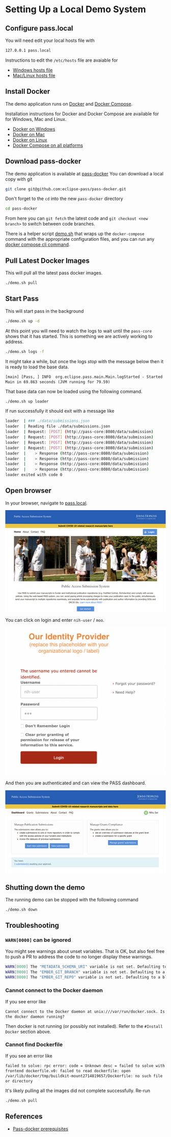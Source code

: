 # Setting Up a Local Demo System

## Configure pass.local

You will need edit your local hosts file with

```bash
127.0.0.1 pass.local
```

Instructions to edit the `/etc/hosts` file are avaiable for

* [Windows hosts file](https://www.freecodecamp.org/news/how-to-find-and-edit-a-windows-hosts-file/)
* [Mac/Linux hosts file](https://setapp.com/how-to/edit-mac-hosts-file)

## Install Docker

The demo application runs on [Docker](https://www.docker.com) and [Docker Compose](https://docs.docker.com/compose/).

Installation instructions for Docker and Docker Compose are available for for Windows, Mac and Linux.

* [Docker on Windows](https://docs.docker.com/desktop/install/windows-install/)
* [Docker on Mac](https://docs.docker.com/desktop/install/mac-install/)
* [Docker on Linux](https://docs.docker.com/desktop/install/linux-install/)
* [Docker Compose on all platforms](https://docs.docker.com/compose/install/)

## Download pass-docker

The demo application is available at [pass-docker](https://github.com/eclipse-pass/pass-docker)
You can download a local copy with git

```bash
git clone git@github.com:eclipse-pass/pass-docker.git
```

Don't forget to the `cd` into the new `pass-docker` directory

```bash
cd pass-docker
```

From here you can `git fetch` the latest code and `git checkout <new branch>` to switch between code branches.

There is a helper script [demo.sh](https://github.com/eclipse-pass/pass-docker/blob/main/demo.sh)
that wraps up the `docker-compose` command with the appropriate configuration files, and
you can run any [docker compose cli command](https://docs.docker.com/compose/reference/).


## Pull Latest Docker Images

This will pull all the latest pass docker images.

```bash
./demo.sh pull
```

## Start Pass

This will start pass in the background

```bash
./demo.sh up -d
```

At this point you will need to watch the logs to wait until the
`pass-core` shows that it has started.  This is something we
are actively working to address.

```bash
./demo.sh logs -f
```

It might take a while, but once the logs _stop_ with the message below
then it is ready to load the base data.

```
[main] [Pass, ] INFO  org.eclipse.pass.main.Main.logStarted - Started Main in 69.863 seconds (JVM running for 79.59)
```

That base data can now be loaded using the following command.

```bash
./demo.sh up loader
```

If run successfully it should exit with a message like

```bash
loader  | ### ./data/submissions.json
loader  | Reading file ./data/submissions.json
loader  | Request: [POST] (http://pass-core:8080/data/submission)
loader  | Request: [POST] (http://pass-core:8080/data/submission)
loader  | Request: [POST] (http://pass-core:8080/data/submission)
loader  | Request: [POST] (http://pass-core:8080/data/submission)
loader  |    > Response (http://pass-core:8080/data/submission)
loader  |    > Response (http://pass-core:8080/data/submission)
loader  |    > Response (http://pass-core:8080/data/submission)
loader  |    > Response (http://pass-core:8080/data/submission)
loader exited with code 0
```

## Open browser

In your browser, navigate to [pass.local](https://pass.local).

![Welcome to PASS](../assets/passapp/welcome_screen.png)

You can click on login and enter `nih-user` / `moo`.

![Login as nih-user / moo](../assets/passapp/login_nih-user_moo.png)

And then you are authenticated and can view the PASS dashboard.

![PASS dashbaord](../assets/passapp/dashboard.png)


## Shutting down the demo

The running demo can be stopped with the following command

```bash
./demo.sh down
```

## Troubleshooting

### `WARN[0000]` can be ignored

You might see warnings about unset variables.  That is OK, but also feel free
to push a PR to address the code to no longer display these warnings.

```bash
WARN[0000] The "METADATA_SCHEMA_URI" variable is not set. Defaulting to a blank string.
WARN[0000] The "EMBER_GIT_BRANCH" variable is not set. Defaulting to a blank string.
WARN[0000] The "EMBER_GIT_REPO" variable is not set. Defaulting to a blank string.
```

### Cannot connect to the Docker daemon

If you see error like

```
Cannot connect to the Docker daemon at unix:///var/run/docker.sock. Is the docker daemon running?
```

Then docker is not running (or possibly not installed).  Refer to the `#Install Docker` section
above.

### Cannot find Dockerfile

If you see an error like

```
failed to solve: rpc error: code = Unknown desc = failed to solve with frontend dockerfile.v0: failed to read dockerfile: open /var/lib/docker/tmp/buildkit-mount2714819657/Dockerfile: no such file or directory
```

It's likely pulling all the images did not complete successfully. Re-run 

```bash
./demo.sh pull
```


## References

* [Pass-docker prerequisites](https://github.com/eclipse-pass/pass-docker#prerequisites)



